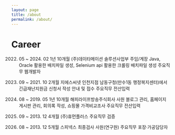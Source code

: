 ```yaml
---
layout: page
title: /about
permalink: /about/
---
```


# Career

2022. 05 ~ 2024. 02
1년 10개월
(주)데이타메이션 솔루션사업부 주임/계장
Java, Oracle 활용한 배치파일 생성, Selenium api 활용한 크롤링 배치파일 생성
주요직무
웹개발자

2021. 09 ~ 2021. 10
2개월
지에스씨넷 인천지점
남동구청(만수1동 행정복지센터)에서 긴급재난지원금 신청서 작성 안내 및 접수
주요직무
전산입력

2017. 08 ~ 2019. 05
1년 10개월
해피라이프방송주식회사 사원
블로그 관리, 홈페이지 게시판 관리, 회의록 작성, 쇼핑몰 가격비교조사
주요직무
전산입력

2013. 09 ~ 2013. 12
4개월
(주)휴먼플러스
주요직무
검증

2013. 08 ~ 2013. 12
5개월
스피넥스 최종검사 사원(연구원)
주요직무
포장·가공담당자
